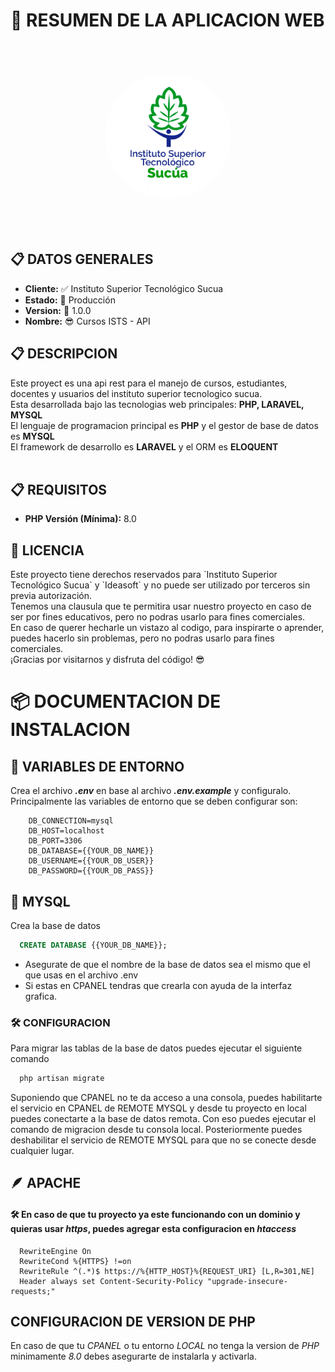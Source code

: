 # 📝 RESUMEN DE LA APLICACION WEB

<div style="text-align:center">
    <img src="./public/img/logo.png" style="width:200px;aspect-ratio:1/1;object-fit:cover;background:white;border-radius:50%;margin:50px" />
</div>

## 📋 DATOS GENERALES

<ul>
    <li><b>Cliente:</b> ✅ Instituto Superior Tecnológico Sucua</li>
    <li><b>Estado:</b> 🎉 Producción</li>
    <li><b>Version:</b> 🚀 1.0.0</li>
    <li><b>Nombre:</b> 😎 Cursos ISTS - API</li>
</ul>

## 📋 DESCRIPCION

<p>
    Este proyect es una api rest para el manejo de cursos, estudiantes, docentes y usuarios del instituto superior tecnologico sucua.
    <br>
    Esta desarrollada bajo las tecnologias web principales: <b>PHP, LARAVEL, MYSQL</b>
    <br>
    El lenguaje de programacion principal es <b>PHP</b> y el gestor de base de datos es <b>MYSQL</b>
    <br>
    El framework de desarrollo es <b>LARAVEL</b> y el ORM es <b>ELOQUENT</b>
    <br><br>
</p>

## 📋 REQUISITOS

<ul>
    <li><b>PHP Versión (Mínima):</b> 8.0</li>
</ul>

## 📝 LICENCIA

<p>
    Este proyecto tiene derechos reservados para `Instituto Superior Tecnológico Sucua` y `Ideasoft` y no puede ser utilizado por terceros sin previa autorización.
    <br>
    Tenemos una clausula que te permitira usar nuestro proyecto en caso de ser por fines educativos, pero no podras usarlo para fines comerciales.
    <br>
    En caso de querer hecharle un vistazo al codigo, para inspirarte o aprender, puedes hacerlo sin problemas, pero no podras usarlo para fines comerciales.
    <br>
    ¡Gracias por visitarnos y disfruta del código! 😎
    <br>
</p>

# 📦 DOCUMENTACION DE INSTALACION

## 📄 VARIABLES DE ENTORNO

Crea el archivo <b><i>.env</i></b> en base al archivo <b><i>.env.example</i></b> y configuralo. Principalmente las variables de entorno que se deben configurar son:

```env
    DB_CONNECTION=mysql
    DB_HOST=localhost
    DB_PORT=3306
    DB_DATABASE={{YOUR_DB_NAME}}
    DB_USERNAME={{YOUR_DB_USER}}
    DB_PASSWORD={{YOUR_DB_PASS}}
```

## 🐬 MYSQL

Crea la base de datos

```sql
  CREATE DATABASE {{YOUR_DB_NAME}};
```

-   Asegurate de que el nombre de la base de datos sea el mismo que el que usas en el archivo .env
-   Si estas en CPANEL tendras que crearla con ayuda de la interfaz grafica.

### 🛠 CONFIGURACION

Para migrar las tablas de la base de datos puedes ejecutar el siguiente comando

```bash
  php artisan migrate
```

Suponiendo que CPANEL no te da acceso a una consola, puedes habilitarte el servicio en CPANEL de REMOTE MYSQL y desde tu proyecto en local puedes conectarte a la base de datos remota. Con eso puedes ejecutar el comando de migracion desde tu consola local.
Posteriormente puedes deshabilitar el servicio de REMOTE MYSQL para que no se conecte desde cualquier lugar.

## 🪶 APACHE

#### 🛠 En caso de que tu proyecto ya este funcionando con un dominio y quieras usar _https_, puedes agregar esta configuracion en _htaccess_

```htaccess
  RewriteEngine On
  RewriteCond %{HTTPS} !=on
  RewriteRule ^(.*)$ https://%{HTTP_HOST}%{REQUEST_URI} [L,R=301,NE]
  Header always set Content-Security-Policy "upgrade-insecure-requests;"
```

## CONFIGURACION DE VERSION DE PHP

En caso de que tu _CPANEL_ o tu entorno _LOCAL_ no tenga la version de _PHP_ minimamente _8.0_ debes asegurarte de instalarla y activarla.
